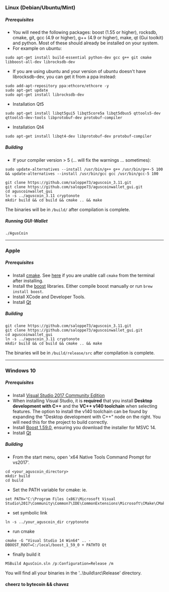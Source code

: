### Linux (Debian/Ubuntu/Mint)

##### Prerequisites

- You will need the following packages: boost (1.55 or higher), rocksdb, cmake, git, gcc (4.9 or higher), g++ (4.9 or higher), make, qt (Gui toolkit) and python. Most of these should already be installed on your system.
- For example on ubuntu: 
```
sudo apt-get install build-essential python-dev gcc g++ git cmake libboost-all-dev librocksdb-dev
```
- If you are using ubuntu and your version of ubuntu doesn't have librocksdb-dev, you can get it from a ppa instead:
```
sudo add-apt-repository ppa:ethcore/ethcore -y
sudo apt-get update
sudo apt-get install librocksdb-dev
```
- Installation Qt5
```
sudo apt-get install libqt5gui5 libqt5core5a libqt5dbus5 qttools5-dev qttools5-dev-tools libprotobuf-dev protobuf-compiler
```
- Installation Qt4
```
sudo apt-get install libqt4-dev libprotobuf-dev protobuf-compiler
```

##### Building
- If your compiler version > 5 (... will fix the warnings ... sometimes):

```
sudo update-alternatives --install /usr/bin/g++ g++ /usr/bin/g++-5 100 && update-alternatives --install /usr/bin/gcc gcc /usr/bin/gcc-5 100
```

```
git clone https://github.com/saloppe73/aguscoin_3.11.git
git clone https://github.com/saloppe73/aguscoinwallet_gui.git
cd aguscoinwallet_gui
ln -s ../aguscoin_3.11 cryptonote
mkdir build && cd build && cmake .. && make
```

The binaries will be in `/build/` after compilation is complete.

##### Running GUI-Wallet

```
./AgusCoin
```

---------------------------------------------------------------------------

### Apple

##### Prerequisites

- Install [cmake](https://cmake.org/). See [here](https://stackoverflow.com/questions/23849962/cmake-installer-for-mac-fails-to-create-usr-bin-symlinks) if you are unable call `cmake` from the terminal after installing.
- Install the [boost](http://www.boost.org/) libraries. Either compile boost manually or run `brew install boost`.
- Install XCode and Developer Tools.
- Install [Qt](http://qt.io)

##### Building
```
git clone https://github.com/saloppe73/aguscoin_3.11.git
git clone https://github.com/saloppe73/aguscoinwallet_gui.git
cd aguscoinwallet_gui
ln -s ../aguscoin_3.11 cryptonote
mkdir build && cd build && cmake .. && make
```

The binaries will be in `/build/release/src` after compilation is complete.

---------------------------------------------------------------------------

### Windows 10

##### Prerequisites
- Install [Visual Studio 2017 Community Edition](https://www.visualstudio.com/thank-you-downloading-visual-studio/?sku=Community&rel=15&page=inlineinstall)
- When installing Visual Studio, it is **required** that you install **Desktop development with C++** and the **VC++ v140 toolchain** when selecting features. The option to install the v140 toolchain can be found by expanding the "Desktop development with C++" node on the right. You will need this for the project to build correctly.
- Install [Boost 1.59.0](https://sourceforge.net/projects/boost/files/boost-binaries/1.59.0/), ensuring you download the installer for MSVC 14.
- Install [Qt](http://qt.io)

##### Building

- From the start menu, open 'x64 Native Tools Command Prompt for vs2017'.
```
cd <your_aguscoin_directory>
mkdir build
cd build
```

- Set the PATH variable for cmake: ie.
```
set PATH="C:\Program Files (x86)\Microsoft Visual Studio\2017\Community\Common7\IDE\CommonExtensions\Microsoft\CMake\CMake\bin";%PATH%
```
- set symbolic link
```
ln -s ../your_aguscoin_dir cryptonote
```
- run cmake
```
cmake -G "Visual Studio 14 Win64" .. -DBOOST_ROOT=C:/local/boost_1_59_0 + PATHTO Qt
```
- finally build it
```
MSBuild AgusCoin.sln /p:Configuration=Release /m
```

You will find all your binaries in the '..\build\src\Release' directory.

#### cheerz to bytecoin && chavez
